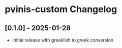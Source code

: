 # pvinis-custom Changelog

## [0.1.0] - 2025-01-28

- Initial release with greeklish to greek conversion
